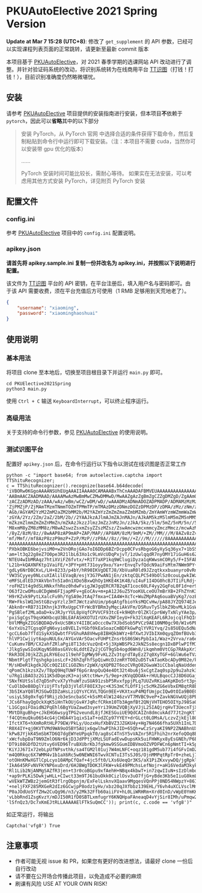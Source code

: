 # PKUAutoElective 2021 Spring Version

**Update at Mar 7 15:28 (UTC+8)**: 修改了 `get_supplement` 的 API 参数，已经可以实现课程列表页面的正常跳转，请更新至最新 commit 版本

本项目基于 [PKUAutoElective](https://github.com/zhongxinghong/PKUAutoElective)，对 2021 春季学期的选课网站 API 改动进行了调整。并针对验证码系统的改动，将识别系统转为在线商用平台 [TT识图](http://www.ttshitu.com)（打钱！打钱！），目前识别准确度仍然略微堪忧。

## 安装

请参考 [PKUAutoElective](https://github.com/zhongxinghong/PKUAutoElective) 项目提供的安装指南进行安装，但本项目**不**依赖于 `pytorch`，因此可以**省略**其中的以下部分

> 安装 PyTorch，从 PyTorch 官网 中选择合适的条件获得下载命令，然后复制粘贴到命令行中运行即可下载安装。（注：本项目不需要 cuda，当然你可以安装带 gpu 优化的版本）
> 
> ......
> 
> PyTorch 安装时间可能比较长，需耐心等待。
> 如果实在无法安装，可以考虑用其他方式安装 PyTorch，详见附页 PyTorch 安装

## 配置文件

### config.ini

参考 [PKUAutoElective](https://github.com/zhongxinghong/PKUAutoElective) 项目中的 `config.ini` 配置说明。

### apikey.json

**请首先将 apikey.sample.ini 复制一份并改名为 apikey.ini，并按照以下说明进行配置。**

该文件为 [TT识图](http://www.ttshitu.com) 平台的 API 密钥，在平台注册后，填入用户名与密码即可。由于该 API 需要收费，须在平台充值后方可使用（1 RMB 足够用到天荒地老了）。

```json
{
    "username": "xiaoming",
    "password": "xiaominghaoshuai" 
}
```

## 使用说明

### 基本用法

将项目 clone 至本地后，切换至项目根目录下并运行 `main.py` 即可。

```
cd PKUElective2021Spring
python3 main.py
```

使用 `Ctrl + C` 输送 `KeyboardInterrupt`，可以终止程序运行。

### 高级用法

关于支持的命令行参数，参见 [PKUAutoElective](https://github.com/zhongxinghong/PKUAutoElective) 的使用说明。

### 测试识图平台

配置好 `apikey.json` 后，在命令行运行以下指令以测试在线识图是否正常工作

```
python -c "import base64; from autoelective.captcha import TTShituRecognizer; 
c = TTShituRecognizer().recognize(base64.b64decode(
'iVBORw0KGgoAAAANSUhEUgAAAIIAAAA0CAMAAABxThCnAAADAFBMVEUAAAAAAAAAAAAAAAAAAAAAAAAAAAAAAAAAAAAAAAAAAAAz'
'AABmAACZAADMAAD/AAAAMwAzMwBmMwCZMwDMMwD/MwAAZgAzZgBmZgCZZgDMZgD/ZgAAmQAzmQBmmQCZmQDMmQD/mQAAzAAzzABm'
'zACZzADMzAD/zAAA/wAz/wBm/wCZ/wDM/wD//wAAADMzADNmADOZADPMADP/ADMAMzMzMzNmMzOZMzPMMzP/MzMAZjMzZjNmZjOZ'
'ZjPMZjP/ZjMAmTMzmTNmmTOZmTPMmTP/mTMAzDMzzDNmzDOZzDPMzDP/zDMA/zMz/zNm/zOZ/zPM/zP//zMAAGYzAGZmAGaZAGbM'
'AGb/AGYAM2YzM2ZmM2aZM2bMM2b/M2YAZmYzZmZmZmaZZmbMZmb/ZmYAmWYzmWZmmWaZmWbMmWb/mWYAzGYzzGZmzGaZzGbMzGb/'
'zGYA/2Yz/2Zm/2aZ/2bM/2b//2YAAJkzAJlmAJmZAJnMAJn/AJkAM5kzM5lmM5mZM5nMM5n/M5kAZpkzZplmZpmZZpnMZpn/ZpkA'
'mZkzmZlmmZmZmZnMmZn/mZkAzJkzzJlmzJmZzJnMzJn/zJkA/5kz/5lm/5mZ/5nM/5n//5kAAMwzAMxmAMyZAMzMAMz/AMwAM8wz'
'M8xmM8yZM8zMM8z/M8wAZswzZsxmZsyZZszMZsz/ZswAmcwzmcxmmcyZmczMmcz/mcwAzMwzzMxmzMyZzMzMzMz/zMwA/8wz/8xm'
'/8yZ/8zM/8z//8wAAP8zAP9mAP+ZAP/MAP//AP8AM/8zM/9mM/+ZM//MM///M/8AZv8zZv9mZv+ZZv/MZv//Zv8Amf8zmf9mmf+Z'
'mf/Mmf//mf8AzP8zzP9mzP+ZzP/MzP//zP8A//8z//9m//+Z///M//////8AAAAAAAAAAAAAAAAAAAAAAAAAAAAAAAAAAAAAAAAA'
'AAAAAAAAAAAAAAAAAAAAAAAAAAAAAAAAAAAAAAAAAAAAAAAAAAAAAAAAAAAAAAAAAAAAAAAAAAAAAAACP6ykAAAOH0lEQVR4nJWZ'
'PXbkOBKE6bejvsiM0+w2VnORojGAo7oI6DDp6BZrDcpp0CFvsRbgoG6yXySq36yx7+1bSS3VD4tIREZGRqKnetX/76eYvkKM//lT'
'am+lt3q22g8eZ7O0pe3R21lbL63Xo1c9LmVcUDqPxjvT/1zUwlqqdR7nyOMY17iGuH6s6Z7WLUXjb0zb8UYAVpez9p3VX1+hGq8Q'
'NTEU4wIbMRAqz7htiXViFZ6fvtx/+R1T7aXP1kq9WClugiDyza1qKWwsmCORy5/F+I5FAbBmiwYOFvtqbHmvbCI/aiOeRkglv1t9'
'L21b+kQAXNFKtp1VaiFE/+3PY+pHt731oyy9xo/Ya+rEnvqTvfQdcN9aiFsMtm7NWm9PY++Fq+71PQqH/qPvv7W+W1kCEZ7cPf7k'
'gdLy6NrDBCKvL/LH+8233/p4bY/hR90IKVgDETJ8/XbVuaR0ld9JZzqtkxxbuanyro0vRnRrByWerLUCo25Y5qXUcluEv924hGX4'
'VW3SCyyey0NLcuXIAlilEVaqB/esjY3G7PwAN1jEn/zktqCQLPC549bOlSz0couLgwkIWzuXgxUTW32SCkVanq0TzpG3aiA+wTcB'
'eMFSLdlEDJYAkVbnTn5Ia0n1XDo5BxwQhOy1HKE4K1K4B/uI4uF1I4DG0hcBJTIiFLRdj+e9WglsupQOBftePAu8QUU4/mDiyw1y'
'roFHZ1t4g9dSLHNkxfhRoz0hdwFvigJWJgqERCR7B2qAT1coc60LF4yy2GqFoL0F1d+er9gfBkR9AfdKDC11KkLcKCrcYqsRM8Aq'
'O63f2cwOMsu8CDgWm6FIjapMFv+gEoCAv+m+pA12J6uZ5YooKULceOU7mBrXB+2FhZYnK3NjgQK+RRXBRvMhuA7tOC+xKzYLpc7W'
'H9rKZvk9PytLXalcFu9h/YgSA9eJtAq7fmxa+CIA4W+XcTc+WuZMpPAq6ouaBVyKg7/ozE5KFIILB+XKymQixqrLuCuQF6ekldUe'
'RW+FkslWQJmStGBzvpYzlz3HTJWctzahUim/p6qAtgfbioYksMQCvHw/pA88JYZQ974EJeIJ6JKDc13NeSEQkNYyr6oIe9TO37on'
'Abkn0r+RB731IKhnjk3YRxUgpCYFrWcBYBRm3yMqciAkVFm/DSRuvTySlbkZ9bvMLk1GsW2RBRRC575bvm7iw28GPZyTgMQWvvTe'
'PgSBlef2MLaOaD+kvJRJyrYUL8pVqfCPVVCF93tcE+k9HQhr0lZKlCpr6WyTxNlyYAe3p/jY3qGL3UTrLanucqpzS7V8UgHdDth4'
'pxiSgCgsT9qsKWXbcqU3BLEAFASHXOTUIrUXvZNFIeyU+Fk32lXqKEAFL6RJojcqlFhQImjNWhvoNYEQ6RCdYC1uK3hSD5ICJYMN'
'bVlMMgkZIGSBQDAQv9xUcSBKsY4IIBCaOccc0w7XJbdSob5PVCz9AE10NM0gc90/W1v6PEBYDm6mJK1xqwf32ecVUpl4HlsUY+Ao'
'6xYxUs2TCgsqOFgN6vyioBVELIvYGbf0kEaSoazCmBDFkGwPqlYVR1Yvq/2s85UEQu5dNaHLwKMSOdxabJYsBdolvbe0T0Coz+Ie'
'gcCL6ob7fTd1SykXSQwbtfFVGhuRA8VHwp8IBHQkbWYz+BfXwtJVIbIXm0qyqZOmfBUvb3pCn3jprSWlIupe+zeiokCX4BaBWEsi'
'hlVP1Cwjiyt6apuNUL6x/AYGxVAr5OacvFUHPtZnsrbS86SWsPpbIa1/Waz+2Vrva/ra6e9SirR6jacqBlFVWhlWigif6pdt4GEu'
'CuKumv7BM/CX2ahfZRlaPgi8T13dcVuzQnE+5j3XpWBSPk2JkNZSs8ecgn1DxBPlwPIfMIObnQkn04+TXnBVbwzu0aKWzzyOYipX'
'JlkgSywSIoUKqyNS80asGXVc6LddtEZy2jCGT9gSb4ogd6Wn8/ikqmhm0VtCGp7RAkpXr3le03rengQANa39SZ9MNAhsyoosiDVJ'
'RkR3OEJ0jkZZLpLRY6Eoz1l9ehFIgMWy9FvKL2Zv3tgrdTAyEzZ7q0XyTGF+6GlWu6eTVzUoykaGaSGPPJSHQjGkC1UVeeN+McNk'
'NbmtPlgtf7qshgkpiosLcF+26hZqFhfSpQiwHcDJzmRYTO02uD5TvATaoKbcADy0M82e/ko3FgoXWvoNBNQzgj7A547wQ52GRrjN'
'M/sHDeR1kgdkJQCc0QZ1ECiGOZNsr2pWX/qXQPB2T6ozCVRgO82GwaW3iCCbalqNaUddenEL/9hQvc1jSN4ckNjiAlEThBB9oToh'
'qPomCh1kzsXZv/T8pQ9HqTUWFf6pGrAnpQuQ4e4Ot32t4bu6j5xCgtZaq0sp2p9u2ahzk3jkdSPEcLvEC1CoF6VR77MEZe82SRXg'
'u7Rg1iBAO3z2G11K5dDqezK3+ajsKtctHw+/S/9ep+zKVqQDOAk+rHULBqocCJJ8D6UGajL1ZUEoiM/CAh4Yex9jECfsa5d94k0S'
'SNxfKUtSsld7qD5nPcvX7yYhuWfzuSUA91zsbP5RvxfppjPLq7UUZvRKiaAKpKDo5rt3pyDHYpqHSEJRvhCordwm9XLmBJZuCzt/'
'CuOlbDeB8DglYiUjFTsfpD3jVldlF8OIX3yc+K3S3mCfLOfF1jc5cMkZG6eVbxEM8qtR8bWNLqH2634RgYKO4IYmIZYzrbFPpinP'
'3bSIKaYQ8lMJSGwOIDZaHsLziQYsYCXVLTQGn9EE+VKXtxuP4MQfUmjpcIQw0tOIa9B0EGnveMjlnCm1qdr5u+zcY/glFi8IgbrD'
'usiyL58g0xfqGf9Rijzb3eSncbaSC+k5sMt4lW1246zvVT7MVBC9veP+ZavkNGVwUQj8PBiEpvtMAlD0ZodxUdX0G3f9KVGgXNup'
'JCs6FhayQgOckXqK5iHnTkOUjGvAYJqRcfCRkm10Tb3AgmfBt2QNjVHTEHO5OIYpJ98SaOKjbWsWc3sGohobAZh6wPxUMqXOw2iR'
'L1GCgoiFOaidN2PqEhl6BgYUaZawd3syeYri39UmZVQBjXyVJjL25IAQjrqHvT3UecnTjXEH22lvy6zZrbhXaTwOmu20iN1XqXV+'
'MVtDXguBhg+cJkEHG6wsygTPG2veundL8jfJKESGuiUE9QdCAIZn8dmcukAd77Jt2ngKtTO1qKsLBK08EcVo51qY+ZgPA6byT3lA'
'f4CQtmuQku0654cG4jCHOA4Y1qixS1aT+odZCp97YYEY+drGLct0LOMsA/LczvZjkEjl8GA0K1qeLPYfJILSlM8FW4Jc8iazuzMd'
'IfctXT6+hXmRoRtHLP79EW/PkLy/UozxHufXbBVZ3JZGKU4y+Hg7N4666fha5UXh1InL7DiCqk7j4+OHaZKun1FzEz2XqIpYsI5l'
'R0X4IY+qj0KVTVMd9WA9oO5BY5AUjx6qwlhwPIhkJID+65Qh+wCzSryaKI9NP2ZNABhnUXzVaIhaM3wxfNt7mWfEypL9Wj9tOWuW'
'kPw8JYjkK45mSbKTD6Q7dgEWYeUPpqkT0/ag8sC4TnSY5vVAZnr5R1Fhih2nrXefoQOq8BM+k0xa3sm8/1BLnek1TdK0bvZPLc9s'
'xWcfubpDaT9N9ZmlO6Nr6kjD3JdPPtjXMzLSUFadEvwDupsKk5uiFHWKyx8yEsGNEh/P6E67Q2MdPwWdWhQ/QhNuY6rXXP46MTAZ'
'DT9i08GDfD2tUtvy6VED96TruBXUbrKbJfgkmw9SSGumIDBVmoOZVPDFWCn6pNmtTI+k5p/2J3j4gd8xTvjGtyz4oT6m1ahRJ3x1'
'KiYJJ67Ix72ebLpUfNPsvthk/sa4TGM2l01uj7W4mLNFC+oqz181gdM5ub77i4fGFvImDZOa+Tg3RPd0tss86UxGKciO2NMTp2lo'
'm4Q0Rkqc6X7WMM4v1b1aX6Rc5w0NEWNI6TwvXCNTuI3TsSJ0S/OjnMMPqtRpTr0+zheLj7N+WCOAq6LyQ7WuAx/0K049XU+GMh1I'
'otOHnKMwXGTlCpLcyo10AMpCfQaf+4jc5ft0/LXs6UeqQr3KS/aX1PiZKxvywDQ/jgRpkla1ob0KUv6TRH9j01Gy9JcOJLgM4cGp'
'IkA645RFvNVFKYNP6xuDrd/6HJBWgTDOK3lFKW+vkE49PMchsLefNojr+aH16VedaM3kyk++cGeFYUp4JjkhPvfkH1MPeDAAcNvP'
'Rl1Lib2NjANMgSAZfR3jen+t3r0coBGpu9xfAehH+NBqx4kbwT+in7zqwIIuN+sIzDlmbozffVDdyT7mxNNJM9LH/WxEy7euRf1o'
'+ap9rPLKi5DwkjwHLL+CIwct33m9TJ61buOkk0CizlOsv3uO7fjG+yBde3Kb5eIiuG0kmLm09F5/mQ4Ze/brDH3lZXDV+6/Pek6U'
'wVEkWTZWBz2jemGtR3flrgObpnjm/ExFelLsknvXQaav9MgqesVQnPPj0ND54NWpzY+86IVBGv+sMHPC6h2dJsSgM+injqVeU1NZ'
'+neljFXF285MXGeR2dIz6GCwjpP8odz1yHv/xbz20qJXfbbz139EHL/Y6vh4uXCLVsclMm42+928iP6oOgZt7zNTR29v7T4myiSF'
'P0aJOdUoSYfZHw2CuQg96/n3/y2Mk32Ffb60aiiFV+hL0LiWRHRm+Xrd0InD/vWpE0YmKKZ2zJ8wZSSNzE+q6bEV/58ZP10XTPYi'
'vLbbRnd1ZsgKvzY/mDJI50R1fD0SBTLxmfugrY6KNQHpaFAneaqD4vYjSir8IMh/uPmqw23XMPMc+DaPWv6uBueHA+2LOlXLKMnj'
'lSfnQz3/Dc7xKmEJtRLLAAAAAElFTkSuQmCC')); print(c, c.code == 'vfg8')"
```

如正常运行，将输出

```
Captcha('vfg8') True
```


## 注意事项

* 作者可能无视 issue 和 PR，如果您有更好的改进想法，请最好 clone 一份后自行改动
* 请不要在公开场合传播此项目，以免造成不必要的麻烦
* 刷课有风险 USE AT YOUR OWN RISK!